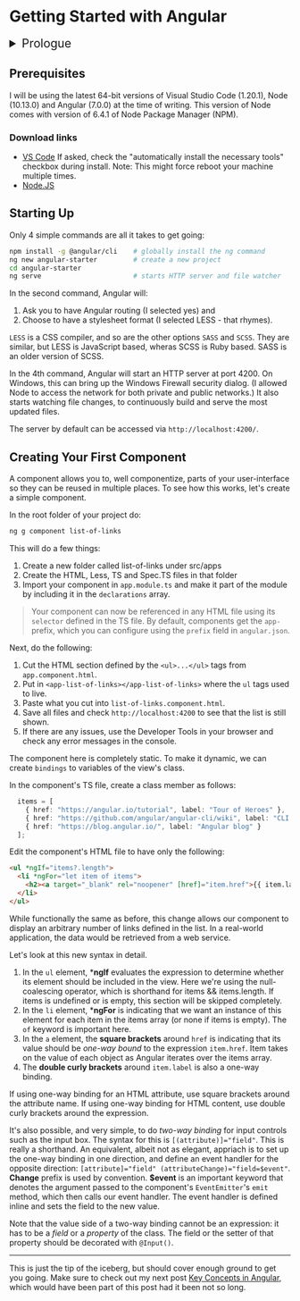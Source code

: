 # Getting Started with Angular

<details><summary style="font-size:1.5em">Prologue</summary>
<p>In one of my previous jobs, I used Angular 2 (and later versions) to build from scratch the front-end for a complete full-stack application. I loved the simplicity of Angular components, the elegance of one-way and two-way bindings, scoped CSS, and the power of TypeScript.</p>
<p>Here I revisit the basics, which is really important to eliminate the "activation-energy" needed to start a new project. The <a href="https://angular.io/guide/quickstart">official documentation</a> is great, and I urge you to read it, but reading different perspectives (such as this post) can help you understand things better. This one is for beginners to Angular, or those who need a quick refresher.</p>
</details>

## Prerequisites
I will be using the latest 64-bit versions of Visual Studio Code (1.20.1), Node (10.13.0) and Angular (7.0.0) at the time of writing. This version of Node comes with version of 6.4.1 of Node Package Manager (NPM). 

### Download links
- [VS Code](https://code.visualstudio.com/download) If asked, check the "automatically install the necessary tools" checkbox during install. Note: This might force reboot your machine multiple times.
- [Node.JS](https://nodejs.org/en/download/)


## Starting Up
Only 4 simple commands are all it takes to get going:
```sh
npm install -g @angular/cli    # globally install the ng command
ng new angular-starter         # create a new project
cd angular-starter             
ng serve                       # starts HTTP server and file watcher
```

In the second command, Angular will:
1. Ask you to have Angular routing (I selected yes) and
2. Choose to have a stylesheet format (I selected LESS - that rhymes).

`LESS` is a CSS compiler, and so are the other options `SASS` and `SCSS`. They are similar, but LESS is JavaScript based, wheras SCSS is Ruby based. SASS is an older version of SCSS.

In the 4th command, Angular will start an HTTP server at port 4200. On Windows, this can bring up the Windows Firewall security dialog. (I allowed Node to access the network for both private and public networks.) It also starts watching file changes, to continuously build and serve the most updated files.

The server by default can be accessed via `http://localhost:4200/`.

## Creating Your First Component

A component allows you to, well componentize, parts of your user-interface so they can be reused in multiple places. To see how this works, let's create a simple component.

In the root folder of your project do:
```sh
ng g component list-of-links
```
This will do a few things:
1. Create a new folder called list-of-links under src/apps
2. Create the HTML, Less, TS and Spec.TS files in that folder
3. Import your component in `app.module.ts` and make it part of the module by including it in the `declarations` array.

> Your component can now be referenced in any HTML file using its `selector` defined in the TS file. By default, components get the `app-` prefix, which you can configure using the `prefix` field in `angular.json`.

Next, do the following:

1. Cut the HTML section defined by the `<ul>...</ul>` tags from `app.component.html`.
2. Put in `<app-list-of-links></app-list-of-links>` where the `ul` tags used to live.
3. Paste what you cut into `list-of-links.component.html`.
4. Save all files and check `http://localhost:4200` to see that the list is still shown.
5. If there are any issues, use the Developer Tools in your browser and check any error messages in the console.

The component here is completely static. To make it dynamic, we can create `bindings` to variables of the view's class.

In the component's TS file, create a class member as follows:

```TypeScript
  items = [
    { href: "https://angular.io/tutorial", label: "Tour of Heroes" },
    { href: "https://github.com/angular/angular-cli/wiki", label: "CLI Documentation" },
    { href: "https://blog.angular.io/", label: "Angular blog" }
  ];    
```

Edit the component's HTML file to have only the following:

```html
<ul *ngIf="items?.length">
  <li *ngFor="let item of items">
    <h2><a target="_blank" rel="noopener" [href]="item.href">{{ item.label }}</a></h2>
  </li>  
</ul>
```

While functionally the same as before, this change allows our component to display an arbitrary number of links defined in the list. In a real-world application, the data would be retrieved from a web service.

Let's look at this new syntax in detail.

1. In the `ul` element, ***ngIf** evaluates the expression to determine whether its element should be included in the view. Here we're using the null-coalescing operator, which is shorthand for items && items.length. If items is undefined or is empty, this section will be skipped completely.
2. In the `li` element, ***ngFor** is indicating that we want an instance of this element for each item in the items array (or none if items is empty). The `of` keyword is important here.
3. In the `a` element, the **square brackets** around `href` is indicating that its value should be _one-way bound_ to the expression `item.href`. Item takes on the value of each object as Angular iterates over the items array. 
4. The **double curly brackets** around `item.label` is also a one-way binding.

If using one-way binding for an HTML attribute, use square brackets around the attribute name. If using one-way binding for HTML content, use double curly brackets around the expression.

It's also possible, and very simple, to do _two-way binding_ for input controls such as the input box. The syntax for this is `[(attribute)]="field"`. This is really a shorthand. An equivalent, albeit not as elegant, appriach is to set up the one-way binding in one direction, and define an event handler for the opposite direction: `[attribute]="field" (attributeChange)="field=$event"`. **Change** prefix is used by convention.  **$event** is an important keyword that denotes the argument passed to the component's `EventEmitter`'s `emit` method, which then calls our event handler. The event handler is defined inline and sets the field to the new value. 

Note that the value side of a two-way binding cannot be an expression: it has to be a _field_ or a _property_ of the class. The field or the setter of that property should be decorated with `@Input()`.

---

This is just the tip of the iceberg, but should cover enough ground to get you going. Make sure to check out my next post [Key Concepts in Angular](./angular-key-concepts.html), which would have been part of this post had it been not so long.

